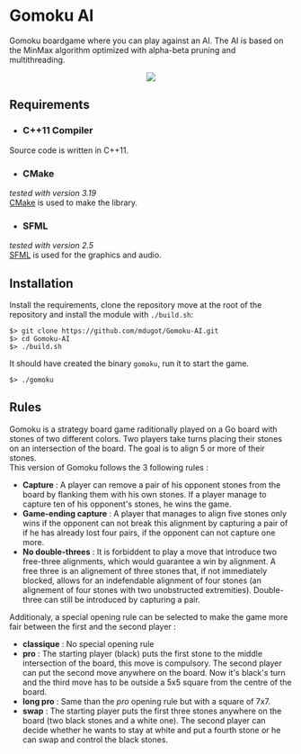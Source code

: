 # Gomoku AI

Gomoku boardgame where you can play against an AI.
The AI is based on the MinMax algorithm optimized with alpha-beta pruning and multithreading.

<p align="center">
  <img src="https://github.com/mdugot/Gomoku-AI/blob/master/gomoku.gif" />
</p>


## Requirements

 * ### C++11 Compiler
Source code is written in C++11.

 * ### CMake
*tested with version 3.19* <br/>
[CMake](https://cmake.org/) is used to make the library.

 * ### SFML
*tested with version 2.5* <br/>
[SFML](https://www.sfml-dev.org/) is used for the graphics and audio.


## Installation

Install the requirements, clone the repository move at the root of the repository and install the module with `./build.sh`:

```
$> git clone https://github.com/mdugot/Gomoku-AI.git
$> cd Gomoku-AI
$> ./build.sh
```

It should have created the binary `gomoku`, run it to start the game.

```
$> ./gomoku
```

## Rules

Gomoku is a strategy board game raditionally played on a Go board with stones of two different colors.
Two players take turns placing their stones on an intersection of the board.
The goal is to align 5 or more of their stones. </br>
This version of Gomoku follows the 3 following rules :
 * **Capture** : A player can remove a pair of his opponent stones from the board by flanking them with his own stones. If a player manage to capture ten of his opponent's stones, he wins the game.
 * **Game-ending capture** : A player that manages to align five stones only wins if the opponent can not break this alignment by capturing a pair of if he has already lost four pairs, if the opponent can not capture one more.
 * **No double-threes** : It is forbiddent to play a move that introduce two free-three alignments, which would guarantee a win by alignment. A free three is an alignement of three stones that, if not immediately blocked, allows for an indefendable alignment of four stones (an alignement of four stones with two unobstructed extremities). Double-three can still be introduced by capturing a pair.

Additionaly, a special opening rule can be selected to make the game more fair between the first and the second player :
 * **classique** : No special opening rule
 * **pro** : The starting player (black) puts the first stone to the middle intersection of the board, this move is compulsory. The second player can put the second move anywhere on the board. Now it's black's turn and the third move has to be outside a 5x5 square from the centre of the board.
 * **long pro** : Same than the *pro* opening rule but with a square of 7x7.
 * **swap** : The starting player puts the first three stones anywhere on the board (two black stones and a white one). The second player can decide whether he wants to stay at white and put a fourth stone or he can swap and control the black stones.


